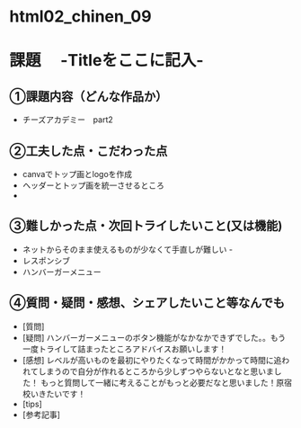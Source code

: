 # html02_chinen_09
# 課題　 -Titleをここに記入-

## ①課題内容（どんな作品か）
- チーズアカデミー　part2

## ②工夫した点・こだわった点
- canvaでトップ画とlogoを作成
- ヘッダーとトップ画を統一させるところ
- 

## ③難しかった点・次回トライしたいこと(又は機能)
- ネットからそのまま使えるものが少なくて手直しが難しい
-　　
- レスポンシブ
- ハンバーガーメニュー

## ④質問・疑問・感想、シェアしたいこと等なんでも
- [質問]
- [疑問]
ハンバーガーメニューのボタン機能がなかなかできずでした。。もう一度トライして詰まったところアドバイスお願いします！
- [感想]
レベルが高いものを最初にやりたくなって時間がかかって時間に追われてしまうので自分が作れるところから少しずつやらないとなと思いました！
もっと質問して一緒に考えることがもっと必要だなと思いました！原宿校いきたいです！
- [tips]
- [参考記事]
